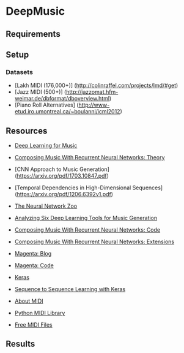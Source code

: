 # DeepMusic

## Requirements

## Setup

### Datasets
* [Lakh MIDI (176,000+)] (http://colinraffel.com/projects/lmd/#get)
* [Jazz MIDI (500+)] (http://jazzomat.hfm-weimar.de/dbformat/dboverview.html)
* [Piano Roll Alternatives] (http://www-etud.iro.umontreal.ca/~boulanni/icml2012)

## Resources
* [Deep Learning for Music](https://cs224d.stanford.edu/reports/allenh.pdf)
* [Composing Music With Recurrent Neural Networks: Theory](http://www.hexahedria.com/2015/08/03/composing-music-with-recurrent-neural-networks/)
* [CNN Approach to Music Generation] (https://arxiv.org/pdf/1703.10847.pdf)
* [Temporal Dependencies in High-Dimensional Sequences] (https://arxiv.org/pdf/1206.6392v1.pdf)

* [The Neural Network Zoo](http://www.asimovinstitute.org/neural-network-zoo/)
* [Analyzing Six Deep Learning Tools for Music Generation](http://www.asimovinstitute.org/analyzing-deep-learning-tools-music/)
* [Composing Music With Recurrent Neural Networks: Code](https://github.com/hexahedria/biaxial-rnn-music-composition)
* [Composing Music With Recurrent Neural Networks: Extensions](http://www.hexahedria.com/2016/08/08/summer-research-on-the-hmc-intelligent-music-software-team)
* [Magenta: Blog](https://magenta.tensorflow.org/)
* [Magenta: Code](https://github.com/tensorflow/magenta)
* [Keras](https://keras.io/)
* [Sequence to Sequence Learning with Keras](https://github.com/farizrahman4u/seq2seq)
* [About MIDI](http://stackoverflow.com/questions/14448380/how-do-i-read-a-midi-file-change-its-instrument-and-write-it-back)
* [Python MIDI Library](https://github.com/vishnubob/python-midi)
* [Free MIDI Files](http://www.mididb.com/genres/)

## Results
